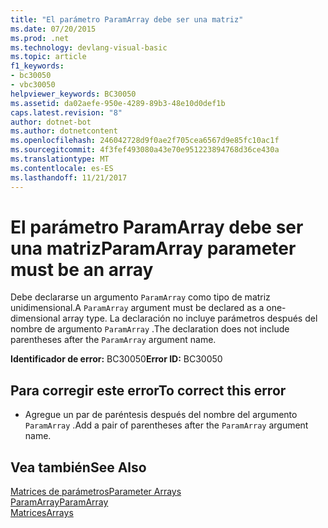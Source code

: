 ```yaml
---
title: "El parámetro ParamArray debe ser una matriz"
ms.date: 07/20/2015
ms.prod: .net
ms.technology: devlang-visual-basic
ms.topic: article
f1_keywords:
- bc30050
- vbc30050
helpviewer_keywords: BC30050
ms.assetid: da02aefe-950e-4289-89b3-48e10d0def1b
caps.latest.revision: "8"
author: dotnet-bot
ms.author: dotnetcontent
ms.openlocfilehash: 246042728d9f0ae2f705cea6567d9e85fc10ac1f
ms.sourcegitcommit: 4f3fef493080a43e70e951223894768d36ce430a
ms.translationtype: MT
ms.contentlocale: es-ES
ms.lasthandoff: 11/21/2017
---
```

# <a name="paramarray-parameter-must-be-an-array"></a><span data-ttu-id="875c0-102">El parámetro ParamArray debe ser una matriz</span><span class="sxs-lookup"><span data-stu-id="875c0-102">ParamArray parameter must be an array</span></span>
<span data-ttu-id="875c0-103">Debe declararse un argumento `ParamArray` como tipo de matriz unidimensional.</span><span class="sxs-lookup"><span data-stu-id="875c0-103">A `ParamArray` argument must be declared as a one-dimensional array type.</span></span> <span data-ttu-id="875c0-104">La declaración no incluye parámetros después del nombre de argumento `ParamArray` .</span><span class="sxs-lookup"><span data-stu-id="875c0-104">The declaration does not include parentheses after the `ParamArray` argument name.</span></span>  
  
 <span data-ttu-id="875c0-105">**Identificador de error:** BC30050</span><span class="sxs-lookup"><span data-stu-id="875c0-105">**Error ID:** BC30050</span></span>  
  
## <a name="to-correct-this-error"></a><span data-ttu-id="875c0-106">Para corregir este error</span><span class="sxs-lookup"><span data-stu-id="875c0-106">To correct this error</span></span>  
  
-   <span data-ttu-id="875c0-107">Agregue un par de paréntesis después del nombre del argumento `ParamArray` .</span><span class="sxs-lookup"><span data-stu-id="875c0-107">Add a pair of parentheses after the `ParamArray` argument name.</span></span>  
  
## <a name="see-also"></a><span data-ttu-id="875c0-108">Vea también</span><span class="sxs-lookup"><span data-stu-id="875c0-108">See Also</span></span>  
 [<span data-ttu-id="875c0-109">Matrices de parámetros</span><span class="sxs-lookup"><span data-stu-id="875c0-109">Parameter Arrays</span></span>](../../visual-basic/programming-guide/language-features/procedures/parameter-arrays.md)  
 [<span data-ttu-id="875c0-110">ParamArray</span><span class="sxs-lookup"><span data-stu-id="875c0-110">ParamArray</span></span>](../../visual-basic/language-reference/modifiers/paramarray.md)  
 [<span data-ttu-id="875c0-111">Matrices</span><span class="sxs-lookup"><span data-stu-id="875c0-111">Arrays</span></span>](../../visual-basic/programming-guide/language-features/arrays/index.md)
